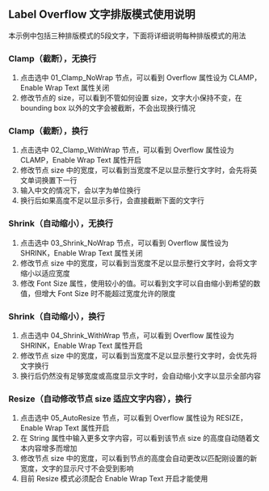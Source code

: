 ## Label Overflow 文字排版模式使用说明

本示例中包括三种排版模式的5段文字，下面将详细说明每种排版模式的用法

### Clamp（截断），无换行

1. 点击选中 01_Clamp_NoWrap 节点，可以看到 Overflow 属性设为 CLAMP，Enable Wrap Text 属性关闭
2. 修改节点的 size，可以看到不管如何设置 size，文字大小保持不变，在 bounding box 以外的文字会被截断，不会出现换行情况

### Clamp（截断），换行

1. 点击选中 02_Clamp_WithWrap 节点，可以看到 Overflow 属性设为 CLAMP，Enable Wrap Text 属性开启
2. 修改节点 size 中的宽度，可以看到当宽度不足以显示整行文字时，会先将英文单词换置下一行
3. 输入中文的情况下，会以字为单位换行
4. 换行后如果高度不足以显示多行，会直接截断下面的文字行

### Shrink（自动缩小），无换行

1. 点击选中 03_Shrink_NoWrap 节点，可以看到 Overflow 属性设为 SHRINK，Enable Wrap Text 属性关闭
2. 修改节点 size 中的宽度，可以看到当宽度不足以显示整行文字时，会将文字缩小以适应宽度
3. 修改 Font Size 属性，使用较小的值。可以看到文字可以自由缩小到希望的数值，但增大 Font Size 时不能超过宽度允许的限度

### Shrink（自动缩小），换行

1. 点击选中 04_Shrink_WithWrap 节点，可以看到 Overflow 属性设为 SHRINK，Enable Wrap Text 属性开启
2. 修改节点 size 中的宽度，可以看到当宽度不足以显示整行文字时，会优先将文字换行
3. 换行后仍然没有足够宽度或高度显示文字时，会自动缩小文字以显示全部内容

### Resize（自动修改节点 size 适应文字内容），换行

1. 点击选中 05_AutoResize 节点，可以看到 Overflow 属性设为 RESIZE，Enable Wrap Text 属性开启
2. 在 String 属性中输入更多文字内容，可以看到该节点 size 的高度自动随着文本内容增多而增加
3. 修改节点 size 中的宽度，可以看到节点的高度会自动更改以匹配刚设置的新宽度，文字的显示尺寸不会受到影响
4. 目前 Resize 模式必须配合 Enable Wrap Text 开启才能使用